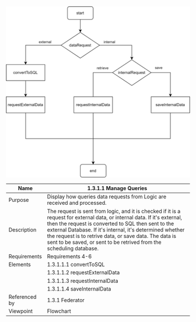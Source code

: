 ![1.3.1.1 Manage Queries](TeamOneFiles/1.3.1.1%20Manage%20Queries.svg)

| Name | 1.3.1.1 Manage Queries |
| ----------- | ----------- |
| Purpose | Display how queries data requests from Logic are received and processed. |
| Description | The request is sent from logic, and it is checked if it is a request for external data, or internal data. If it's external, then the request is converted to SQL then sent to the external Database. If it's internal, it's determined whether the request is to retrive data, or save data. The data is sent to be saved, or sent to be retrived from the scheduling database. |
| Requirements | Requirements 4-6 |
| Elements | 1.3.1.1.1 convertToSQL|
|          | 1.3.1.1.2 requestExternalData |
|          | 1.3.1.1.3 requestInternalData |
|          | 1.3.1.1.4 saveInternalData |
| Referenced by | 1.3.1 Federator |
| Viewpoint | Flowchart |
